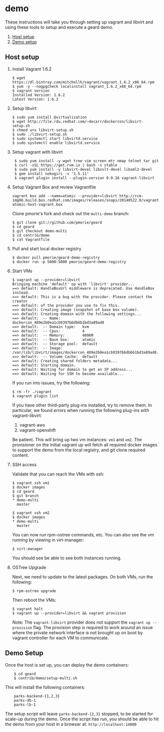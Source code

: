 demo
====

These instructions will take you through setting up vagrant and libvirt and using these tools to 
setup and execute a geard demo.

1. [Host setup](#host-setup)
1. [Demo setup](#demo-setup)

Host setup
-------------

1.  Install Vagrant 1.6.2

        $ wget https://dl.bintray.com/mitchellh/vagrant/vagrant_1.6.2_x86_64.rpm
        $ yum -y --nogpgcheck localinstall vagrant_1.6.2_x86_64.rpm
        $ vagrant version
        Installed Version: 1.6.2
        Latest Version: 1.6.2

2.  Setup libvirt 

        $ sudo yum install @virtualization
        $ wget http://file.rdu.redhat.com/~decarr/dockercon/libvirt-setup.sh
        $ chmod u+x libvirt-setup.sh
        $ sudo ./libvirt-setup.sh
        $ sudo systemctl start libvirtd.service
        $ sudo systemctl enable libvirtd.service

3. Setup vagrant with libvirt

        $ sudo yum install -y wget tree vim screen mtr nmap telnet tar git
        $ curl -sSL https://get.rvm.io | bash -s stable
        $ sudo yum install -y libvirt-devel libxslt-devel libxml2-devel
        $ gem install nokogiri -v '1.5.11'
        $ vagrant plugin install --plugin-version 0.0.16 vagrant-libvirt

4.  Setup Vagrant Box and review Vagrantfile

        vagrant box add --name=atomic --provider=libvirt http://rcm-img06.build.bos.redhat.com/images/releases/snaps/20140522.0/vagrant/rhel-atomic-host-vagrant.box

    Clone pmorie's fork and check out the `multi-demo` branch:

        $ git clone git://github.com/pmorie/geard
        $ cd geard
        $ git checkout demo-multi
        $ cd contrib/demo
        $ cat Vagrantfile

5.  Pull and start local docker registry

        $ docker pull pmorie/geard-demo-registry
        $ docker run -p 5000:5000 pmorie/geard-demo-registry

6.  Start VMs

        $ vagrant up --provider=libvirt
        Bringing machine 'default' up with 'libvirt' provider...
        ==> default: HandleBoxUrl middleware is deprecated. Use HandleBox instead.
        ==> default: This is a bug with the provider. Please contact the creator
        ==> default: of the provider you use to fix this.
        ==> default: Creating image (snapshot of base box volume).
        ==> default: Creating domain with the following settings...
        ==> default:  -- Name:          dockercon_489e2b0ea1cb9397b6db6b1bd3a89ad8
        ==> default:  -- Domain type:   kvm
        ==> default:  -- Cpus:          4
        ==> default:  -- Memory:        4096M
        ==> default:  -- Base box:      atomic
        ==> default:  -- Storage pool:  default
        ==> default:  -- Image:         /var/lib/libvirt/images/dockercon_489e2b0ea1cb9397b6db6b1bd3a89ad8.img
        ==> default:  -- Volume Cache:  default
        ==> default: Creating shared folders metadata...
        ==> default: Starting domain.
        ==> default: Waiting for domain to get an IP address...
        ==> default: Waiting for SSH to become available...

    If you run into issues, try the following:

        $ rm -fr ./vagrant
        $ vagrant plugin list

    If you have other third-party plug-ins installed, try to remove them.  In particular, we found
    errors when running the following plug-ins with vagrant-libvirt:

    1.  vagrant-aws
    2.  vagrant-openshift

    Be patient. This will bring up two vm instances: `vm1` and `vm2`.  The provisioner on the 
    initial vagrant up will fetch all required docker images to support the  demo from the local
    registry, and git clone required content.

7.  SSH access

    Validate that you can reach the VMs with ssh:

        $ vagrant ssh vm1
        $ docker images
        $ cd geard
        $ git branch
        * demo-multi
          master

        $ vagrant ssh vm2
        $ docker images
        * demo-multi
          master

    You can now run rpm-ostree commands, etc.  You can also see the vm running by viewing in 
    virt-manager:

        $ virt-manager

    You should see be able to see both instances running.

8.  OSTree Upgrade

    Next, we need to update to the latest packages.  On both VMs, run the following:

        $ rpm-ostree upgrade

    Then reboot the VMs:

        $ vagrant halt
        $ vagrant up --provider=libvirt && vagrant provision

    Note: The `vagrant-libvirt` provider does not support the `vagrant up --provision` flag.  The 
    provision step is required to work around an issue where the private network interface is not
    brought up on boot by vagrant controller for each VM to communicate.

Demo Setup
----------

Once the host is set up, you can deploy the demo containers:

        $ cd geard
        $ contrib/demo/setup-multi.sh

This will install the following containers:

        parks-backend-{1,2,3}
        parks-db-1
        parks-lb-1

The setup script will leave `parks-backend-{2,3}` stopped, to be started for scale-up during 
the demo.  Once the script has run, you should be able to hit the demo from your host in a 
browser at: `http://localhost:14000`
